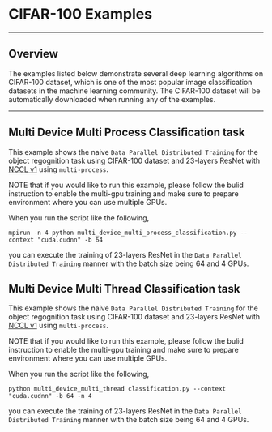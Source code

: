 # CIFAR-100 Examples

---

## Overview

The examples listed below demonstrate several deep learning algorithms on CIFAR-100 dataset, which is one of the most popular image classification datasets in the machine learning community. The CIFAR-100 dataset will be automatically downloaded when running any of the examples.

---

## Multi Device Multi Process Classification task

This example shows the naive `Data Parallel Distributed Training` for the object regognition task using CIFAR-100 dataset and 23-layers ResNet with [NCCL v1](https://github.com/NVIDIA/nccl) using `multi-process`. 

NOTE that if you would like to run this example, please follow the bulid instruction to enable the multi-gpu training and make sure to prepare environment where you can use multiple GPUs. 

When you run the script like the following, 

```
mpirun -n 4 python multi_device_multi_process_classification.py --context "cuda.cudnn" -b 64

```

you can execute the training of 23-layers ResNet in the `Data Parallel Distributed Training` manner with the batch size being 64 and 4 GPUs.

## Multi Device Multi Thread Classification task

This example shows the naive `Data Parallel Distributed Training` for the object regognition task using CIFAR-100 dataset and 23-layers ResNet with [NCCL v1](https://github.com/NVIDIA/nccl) using `multi-process`.

NOTE that if you would like to run this example, please follow the bulid instruction to enable the multi-gpu training and make sure to prepare environment where you can use multiple GPUs.

When you run the script like the following, 

```
python multi_device_multi_thread classification.py --context "cuda.cudnn" -b 64 -n 4

```

you can execute the training of 23-layers ResNet in the `Data Parallel Distributed Training` manner with the batch size being 64 and 4 GPUs.

